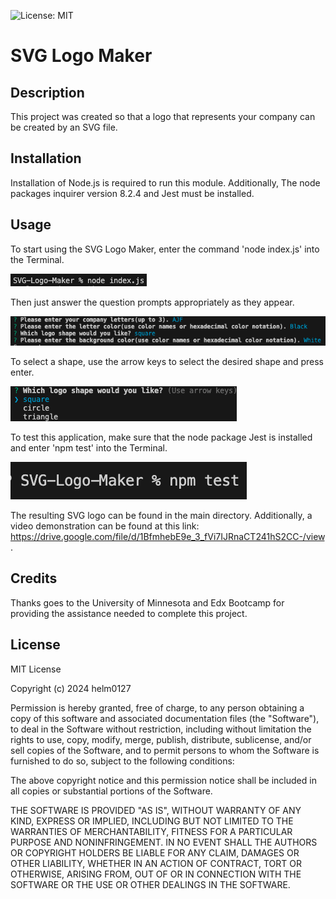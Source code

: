 ![License: MIT](https://img.shields.io/badge/License-MIT-yellow.svg)

# SVG Logo Maker

## Description

This project was created so that a logo that represents your company can be created by an SVG file.

## Installation

Installation of Node.js is required to run this module. Additionally, The node packages inquirer version 8.2.4 and Jest must be installed.

## Usage

To start using the SVG Logo Maker, enter the command 'node index.js' into the Terminal. 

![How To Start Logo Maker](./assets/images/Start_svg_logo_maker.png)

Then just answer the question prompts appropriately as they appear.

![Logo Maker Question Example](./assets/images/SVG_logo_maker_questions.png)

To select a shape, use the arrow keys to select the desired shape and press enter.

![Shape List](./assets/images/SVG_shape_list.png)

To test this application, make sure that the node package Jest is installed and enter 'npm test' into the Terminal.

![How To Run Test](./assets/images/SVG_logo_maker_test.png)

The resulting SVG logo can be found in the main directory. Additionally, a video demonstration can be found at this link: https://drive.google.com/file/d/1BfmhebE9e_3_fVi7IJRnaCT241hS2CC-/view.

## Credits

Thanks goes to the University of Minnesota and Edx Bootcamp for providing the assistance needed to complete this project. 

## License

MIT License

Copyright (c) 2024 helm0127

Permission is hereby granted, free of charge, to any person obtaining a copy
of this software and associated documentation files (the "Software"), to deal
in the Software without restriction, including without limitation the rights
to use, copy, modify, merge, publish, distribute, sublicense, and/or sell
copies of the Software, and to permit persons to whom the Software is
furnished to do so, subject to the following conditions:

The above copyright notice and this permission notice shall be included in all
copies or substantial portions of the Software.

THE SOFTWARE IS PROVIDED "AS IS", WITHOUT WARRANTY OF ANY KIND, EXPRESS OR
IMPLIED, INCLUDING BUT NOT LIMITED TO THE WARRANTIES OF MERCHANTABILITY,
FITNESS FOR A PARTICULAR PURPOSE AND NONINFRINGEMENT. IN NO EVENT SHALL THE
AUTHORS OR COPYRIGHT HOLDERS BE LIABLE FOR ANY CLAIM, DAMAGES OR OTHER
LIABILITY, WHETHER IN AN ACTION OF CONTRACT, TORT OR OTHERWISE, ARISING FROM,
OUT OF OR IN CONNECTION WITH THE SOFTWARE OR THE USE OR OTHER DEALINGS IN THE
SOFTWARE.
